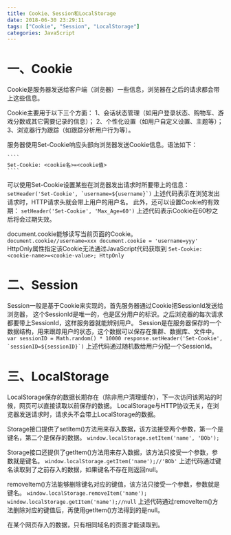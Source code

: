 ```yaml
---
title: Cookie、Session和LocalStorage
date: 2018-06-30 23:29:11
tags: ["Cookie", "Session", "LocalStorage"]
categories: JavaScript
---
```

# 一、Cookie
Cookie是服务器发送给客户端（浏览器）一些信息，浏览器在之后的请求都会带上这些信息。

Cookie主要用于以下三个方面：
1、会话状态管理（如用户登录状态、购物车、游戏分数或其它需要记录的信息）；
2、个性化设置（如用户自定义设置、主题等）；
3、浏览器行为跟踪（如跟踪分析用户行为等）。

服务器使用Set-Cookie响应头部向浏览器发送Cookie信息。语法如下：
<!-- more -->
    ````
    Set-Cookie: <cookie名>=<cookie值>
    ````
可以使用Set-Cookie设置某些在浏览器发出请求时所要带上的信息：
    ````
    setHeader('Set-Cookie', `username=${username}`)
    ````
上述代码表示在浏览发出请求时，HTTP请求头就会带上用户的用户名。
此外，还可以设置Cookie的有效期：
    ````
    setHeader('Set-Cookie', 'Max_Age=60')
    ````
上述代码表示Cookie在60秒之后将会过期失效。

document.cookie能够读写当前页面的Cookie。
    ````
    document.cookie//username=xxx
    document.cookie = 'username=yyy'
    ````
HttpOnly属性指定该Cookie无法通过JavaScript代码获取到
    ````
    Set-Cookie: <cookie-name>=<cookie-value>; HttpOnly
    ````

# 二、Session
Session一般是基于Cookie来实现的。首先服务器通过Cookie把SessionId发送给浏览器，
这个SessionId是唯一的，也是区分用户的标识。之后浏览器的每次请求都要带上SessionId，这样服务器就能辨别用户。
Session是在服务器保存的一个数据结构，用来跟踪用户的状态，这个数据可以保存在集群、数据库、文件中。
    ````
    var sessionID = Math.random() * 10000
    response.setHeader('Set-Cookie', `sessionID=${sessionID}`)
    ````
上述代码通过随机数给用户分配一个SessionId。

# 三、LocalStorage
LocalStorage保存的数据长期存在（除非用户清理缓存），下一次访问该网站的时候，网页可以直接读取以前保存的数据。
LocalStorage与HTTP协议无关，在浏览器发送请求时，请求头不会带上LocalStorage的数据。

Storage接口提供了setItem()方法用来存入数据，该方法接受两个参数，第一个是键名，第二个是保存的数据。
    ````
    window.localStorage.setItem('name', 'BOb');
    ````

Storage接口还提供了getItem()方法用来存入数据，该方法只接受一个参数，参数就是键名。
    ````
    window.localStorage.getItem('name');//'BOb'
    ````
上述代码通过键名读取到了之前存入的数据，如果键名不存在则返回null。

removeItem()方法能够删除键名对应的键值，该方法只接受一个参数，参数就是键名。
    ````
    window.localStorage.removeItem('name');
    window.localStorage.getItem('name');//null
    ````
上述代码通过removeItem()方法删除对应的键值后，再使用getItem()方法得到的是null。

在某个网页存入的数据，只有相同域名的页面才能读取到。